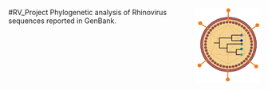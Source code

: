 #RV_Project <img src="https://github.com/WilliamFernandoC-P/RV_Project/blob/main/Others/Virus_and_Phylogeny_Logo_WFCP.png" alt="logo" style="float: right;" width="130" height="150">
Phylogenetic analysis of Rhinovirus sequences reported in GenBank.
